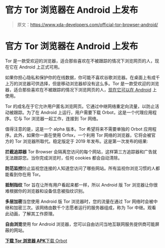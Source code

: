 # 官方 Tor 浏览器在 Android 上发布

> 原文：<https://www.xda-developers.com/official-tor-browser-android/>

# 官方 Tor 浏览器在 Android 上发布

Tor 是一款受欢迎的浏览器，适合那些喜欢在不被跟踪的情况下浏览网页的人，现在它在 Android 上正式可用。

如果你担心隐私和保护你的在线数据，你可能不喜欢谷歌浏览器。在桌面上有成千上万的浏览器可供选择，但是移动浏览器却没有这么多。Tor 是一款受欢迎的浏览器，适合那些喜欢在不被跟踪的情况下浏览网页的人，[现在它可以在 Android](https://blog.torproject.org/new-alpha-release-tor-browser-android) 上使用。

Tor 的成名在于它允许用户匿名浏览网页。它通过中继网络重定向流量，以防止活动被跟踪。为了在 Android 上运行，用户需要下载 Orbot，这是一个代理应用程序。它与 Tor 浏览器一起工作，连接到 Tor 网络。

值得注意的是，这是一个 alpha 版本。Tor 希望将来不需要单独的 Orbot 应用程序。此外，如果你一直在使用 Orfox，一个利用 Tor 网络的浏览器，它将会被官方的 Tor 浏览器所取代。稳定版定于 2019 年发布。这是第一次发布的结果:

**拦截追踪器** Tor Browser 会隔离您访问的每个网站，这样第三方追踪器和广告就无法跟踪您。当你完成浏览时，任何 cookies 都会自动清除。

**防范监控**防止监视您连接的人知道您访问了哪些网站。所有监视你浏览习惯的人都能看到你在用 Tor。

**抵制指纹** Tor 旨在让所有用户看起来都一样，所以 Android 版 Tor 浏览器让你很难根据你的浏览器和设备信息被指纹识别。

**多层加密**当您使用 Android 版 Tor 浏览器时，您的流量在通过 Tor 网络时会被中继和加密三次。该网络由数千个志愿者运行的服务器组成，称为 Tor 中继。观看此动画，了解其工作原理。

**自由浏览**使用 for Android 浏览器，您可以自由访问当地互联网服务提供商可能屏蔽的网站。

[**下载 Tor 浏览器 APK**](https://www.torproject.org/projects/torbrowser.html.en#downloads-alpha)[下载 Orbot](https://guardianproject.info/apps/orbot/)